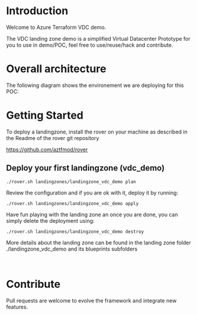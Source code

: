 # Introduction 
Welcome to Azure Terraform VDC demo.

The VDC landing zone demo is a simplified Virtual Datacenter Prototype for you to use in demo/POC, feel free to use/reuse/hack and contribute.

# Overall architecture
The following diagram shows the environement we are deploying for this POC: 


# Getting Started
To deploy a landingzone, install the rover on your machine as described in the Readme of the rover git repository

https://github.com/aztfmod/rover

## Deploy your first landingzone (vdc_demo) 

```
./rover.sh landingzones/landingzone_vdc_demo plan
```
Review the configuration and if you are ok with it, deploy it by running: 
```
./rover.sh landingzones/landingzone_vdc_demo apply
```
Have fun playing with the landing zone an once you are done, you can simply delete the deployment using: 
```
./rover.sh landingzones/landingzone_vdc_demo destroy
```
More details about the landing zone can be found in the landing zone folder ./landingzone_vdc_demo and its blueprints subfolders

<br/>

# Contribute
Pull requests are welcome to evolve the framework and integrate new features.
